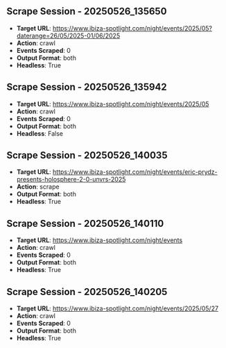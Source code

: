 
## Scrape Session - 20250526_135650
- **Target URL**: https://www.ibiza-spotlight.com/night/events/2025/05?daterange=26/05/2025-01/06/2025
- **Action**: crawl
- **Events Scraped**: 0
- **Output Format**: both
- **Headless**: True


## Scrape Session - 20250526_135942
- **Target URL**: https://www.ibiza-spotlight.com/night/events/2025/05
- **Action**: crawl
- **Events Scraped**: 0
- **Output Format**: both
- **Headless**: False


## Scrape Session - 20250526_140035
- **Target URL**: https://www.ibiza-spotlight.com/night/events/eric-prydz-presents-holosphere-2-0-unvrs-2025
- **Action**: scrape
- **Output Format**: both
- **Headless**: True


## Scrape Session - 20250526_140110
- **Target URL**: https://www.ibiza-spotlight.com/night/events
- **Action**: crawl
- **Events Scraped**: 0
- **Output Format**: both
- **Headless**: True


## Scrape Session - 20250526_140205
- **Target URL**: https://www.ibiza-spotlight.com/night/events/2025/05/27
- **Action**: crawl
- **Events Scraped**: 0
- **Output Format**: both
- **Headless**: True

